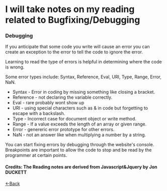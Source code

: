 # I will take notes on my reading related to Bugfixing/Debugging

### Debugging

If you anticipate that some code you write will  cause an error you can create an exception to the error to tell the code to ignore the error. 

Learning to read the type of errors is helpful in determining where the code is wrong.

Some error types include: Syntax, Reference, Eval, URI, Type, Range, Error, NaN.

* Syntax - Error in coding by missing something like closing a bracket.
* Reference - not declaring the variable correctly.
* Eval - rare probably wont show up
* URI - using special characters such as & in code but forgetting to escape with a backslash.
* Type - Incorrect case for document object or write method. 
* Range - If a value exceeds the length of an array or given range.
* Error - genereric error prototype for other errors.
* NaN - not an answer like when multiplying a number by a string.

You can start fixing errors by debugging through the website's console. 
Breakpoints are important to allow the code to stop and be read by the programmer at certain points.



#### Credits: The Reading notes are derived from Javascript&Jquery by Jon DUCKETT
[<-Back](README.md)





